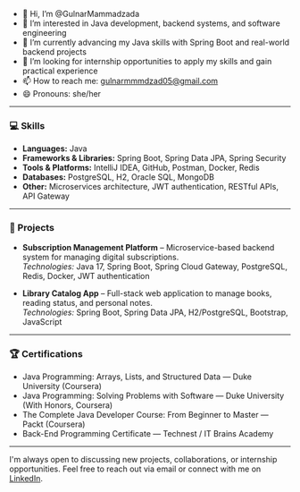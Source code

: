 - 👋 Hi, I’m @GulnarMammadzada
- 👀 I’m interested in Java development, backend systems, and software engineering
- 🌱 I’m currently advancing my Java skills with Spring Boot and real-world backend projects
- 💞️ I’m looking for internship opportunities to apply my skills and gain practical experience
- 📫 How to reach me: gulnarmmmdzad05@gmail.com
- 😄 Pronouns: she/her

---

### 💻 Skills
- **Languages:** Java  
- **Frameworks & Libraries:** Spring Boot, Spring Data JPA, Spring Security  
- **Tools & Platforms:** IntelliJ IDEA, GitHub, Postman, Docker, Redis  
- **Databases:** PostgreSQL, H2, Oracle SQL, MongoDB  
- **Other:** Microservices architecture, JWT authentication, RESTful APIs, API Gateway  

---

### 📂 Projects
- **Subscription Management Platform** – Microservice-based backend system for managing digital subscriptions.  
  *Technologies:* Java 17, Spring Boot, Spring Cloud Gateway, PostgreSQL, Redis, Docker, JWT authentication  

- **Library Catalog App** – Full-stack web application to manage books, reading status, and personal notes.  
  *Technologies:* Spring Boot, Spring Data JPA, H2/PostgreSQL, Bootstrap, JavaScript  

---

### 🏆 Certifications
- Java Programming: Arrays, Lists, and Structured Data — Duke University (Coursera)  
- Java Programming: Solving Problems with Software — Duke University (With Honors, Coursera)  
- The Complete Java Developer Course: From Beginner to Master — Packt (Coursera)  
- Back-End Programming Certificate — Technest / IT Brains Academy  

---

I'm always open to discussing new projects, collaborations, or internship opportunities. Feel free to reach out via email or connect with me on [LinkedIn](https://www.linkedin.com/in/gulnar-mammadzada-058825288/).
